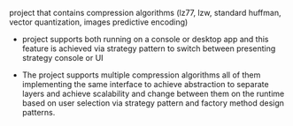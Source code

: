 project that contains compression algorithms (lz77, lzw, standard huffman, vector quantization, images predictive encoding)

- project supports both running on a console or desktop app and this feature is achieved via strategy pattern to switch between presenting strategy console or UI

- The project supports multiple compression algorithms all of them implementing the same interface to achieve abstraction to separate layers and achieve scalability and change between them on the runtime based on user selection via strategy pattern and factory method design patterns.
